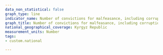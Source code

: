 ```yaml
---
data_non_statistical: false
graph_type: line
indicator_name: Number of convictions for malfeasance, including corruption and bribery
graph_title: Number of convictions for malfeasance, including corruption and bribery
national_geographical_coverage: Kyrgyz Republic
measurement_units: Number
tags:
- custom.national

---
```

